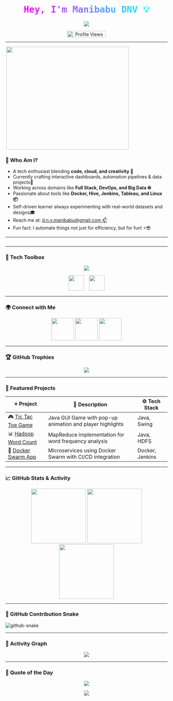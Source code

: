 <!-- 🌈 Stylish and Interactive GitHub Profile README for Manibabu DNV -->

<!-- 🌈 Stylish and Interactive GitHub Profile README for Manibabu DNV -->

<img src="https://user-images.githubusercontent.com/74038190/212284115-f47cd8ff-2ffb-4b04-b5bf-4d1c14c0247f.gif" width="100%" height="0.8" align="center" />

<h1 align="center">
  <strong>
    <span style="font-family: 'Fira Code', monospace; background: linear-gradient(to right, #ff00ff, #00ffff); -webkit-background-clip: text; color: transparent;">
      Hey, I'm Manibabu DNV 💡
    </span>
  </strong>
</h1>

<p align="center">
  <img src="https://readme-typing-svg.demolab.com?font=Fira+Code&size=22&duration=3000&pause=1000&center=true&width=800&height=45&lines=Creative+Coder+%E2%9C%A8;Cloud+%26+Data+Explorer+%F0%9F%9A%80;DevOps+Lover+%E2%9A%99%EF%B8%8F;Design+Driven+Engineer+%F0%9F%8E%A8;Storytelling+with+Data+%F0%9F%93%8A" />
</p>

<p align="center">
  <img src="https://komarev.com/ghpvc/?username=manibabu-dnv&label=Profile%20Views&color=2ECf49&style=flat" alt="Profile Views" width="120" height="20" />
</p>

---

<div style="display: flex; flex-direction: column; align-items: flex-start;">
  <img src="https://user-images.githubusercontent.com/74038190/235224431-e8c8c12e-6826-47f1-89fb-2ddad83b3abf.gif" width="380" height="320" align="right">
  <div>
    <h3>🚀 Who Am I?</h3>
    <ul>
      <li> A tech enthusiast blending <strong>code, cloud, and creativity 🎯</strong></li>
      <li> Currently crafting interactive dashboards, automation pipelines & data projects🔨</li>
      <li> Working across domains like <strong>Full Stack, DevOps, and Big Data 🌐</strong></li>
      <li> Passionate about tools like <strong>Docker, Hive, Jenkins, Tableau, and Linux 📦</strong></li>
      <li> Self-driven learner always experimenting with real-world datasets and designs🎓</li>
      <li> Reach me at: <a href="mailto:d.n.v.manibabu@gmail.com">d.n.v.manibabu@gmail.com 📫</a></li>
      <li> Fun fact: I automate things not just for efficiency, but for fun! ⚡😎</li>
    </ul>
    <hr>
  </div>
</div>


---

### 🧰 Tech Toolbox

<p align="center">
  <img src="https://skillicons.dev/icons?i=java,python,c,cpp,docker,kubernetes,git,linux,mysql,oracle,html,css,figma,photoshop" />
</p>

<p align="center">
  <img src="https://cdn.jsdelivr.net/gh/devicons/devicon/icons/hadoop/hadoop-original.svg" width="48" />
  &nbsp;&nbsp;
  <img src="https://cdn.jsdelivr.net/gh/devicons/devicon/icons/hive/hive-original.svg" width="48" />
</p>

---

### 🌍 Connect with Me

<p align="center">
  <a href="https://linkedin.com/in/manibabu-dnv" target="_blank"><img src="https://img.icons8.com/color/48/000000/linkedin.png" width="70" /></a>
  <a href="https://twitter.com/yourusername" target="_blank"><img src="https://img.icons8.com/color/48/000000/twitterx--v1.png" width="70" /></a>
  <a href="mailto:manibabu@example.com"><img src="https://img.icons8.com/color/48/000000/gmail-new.png" width="70" /></a>
</p>

---

### 🏆 GitHub Trophies

<p align="center">
  <img src="https://github-profile-trophy.vercel.app/?username=manibabu-dnv&theme=gruvbox&column=7&margin-w=15" />
</p>

---

### 🚀 Featured Projects

| ⭐ Project | 🚀 Description | ⚙️ Tech Stack |
|----------|----------------|---------------|
| 🎮 [Tic Tac Toe Game](https://github.com/manibabu-dnv/tic-tac-toe) | Java GUI Game with pop-up animation and player highlights | Java, Swing |
| 📊 [Hadoop Word Count](https://github.com/manibabu-dnv/hadoop-wordcount) | MapReduce implementation for word frequency analysis | Java, HDFS |
| 🐳 [Docker Swarm App](https://github.com/manibabu-dnv/docker-swarm-app) | Microservices using Docker Swarm with CI/CD integration | Docker, Jenkins |

---

### 📈 GitHub Stats & Activity

<div align="center">
  <img src="https://github-readme-stats.vercel.app/api?username=manibabu-dnv&show_icons=true&theme=radical" height="170" />
  <img src="https://github-readme-stats.vercel.app/api/top-langs/?username=manibabu-dnv&layout=compact&theme=radical" height="170"/>
</div>

<div align="center">
  <img src="https://github-readme-streak-stats.herokuapp.com/?user=manibabu-dnv&theme=tokyonight" height="170"/>
</div>

---

### 🐍 GitHub Contribution Snake

<picture>
  <source media="(prefers-color-scheme: dark)" srcset="https://raw.githubusercontent.com/Manibabu-dnv/Manibabu-dnv/output/github-contribution-grid-snake-dark.svg" />
  <source media="(prefers-color-scheme: light)" srcset="https://raw.githubusercontent.com/Manibabu-dnv/Manibabu-dnv/output/github-contribution-grid-snake.svg" />
  <img alt="github-snake" src="https://raw.githubusercontent.com/Manibabu-dnv/Manibabu-dnv/output/github-contribution-grid-snake.svg" />
</picture>

---

### 🎨 Activity Graph

<p align="center">
  <img src="https://github-readme-activity-graph.vercel.app/graph?username=manibabu-dnv&theme=dracula&area=true&color=ff69b4&line=00bfff&point=ffffff" />
</p>

---

### 💬 Quote of the Day

<p align="center">
  <img src="https://quotes-github-readme.vercel.app/api?type=horizontal&theme=radical" />
</p>

<p align="center">
  <img src="https://capsule-render.vercel.app/api?type=waving&color=0:FF00FF,100:00FFFF&height=100&section=footer&text=⚡%20Built%20by%20Manibabu%20DNV&fontAlign=center&fontColor=FFFFFF&fontSize=18" />
</p>
